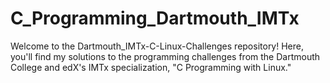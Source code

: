 # C_Programming_Dartmouth_IMTx
Welcome to the Dartmouth_IMTx-C-Linux-Challenges repository! Here, you'll find my solutions to the programming challenges from the Dartmouth College and edX's IMTx specialization, "C Programming with Linux."
